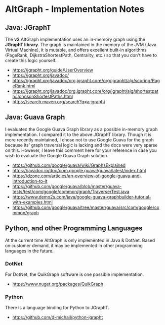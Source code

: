 # AltGraph - Implementation Notes

## Java: JGraphT

The **v2** AltGraph implementation uses an in-memory graph using the **JGraphT library**.
The graph is maintained in the memory of the JVM (Java Virtual Machine), it is
mutable, and offers excellent built-in algorithms (PageRank, DijkstraShortestPath, Centrality, etc.)
so that you don't have to create this logic yourself.

- https://jgrapht.org/guide/UserOverview
- https://jgrapht.org/javadoc/
- https://jgrapht.org/javadoc/org.jgrapht.core/org/jgrapht/alg/scoring/PageRank.html
- https://jgrapht.org/javadoc/org.jgrapht.core/org/jgrapht/alg/shortestpath/JohnsonShortestPaths.html
- https://search.maven.org/search?q=a:jgrapht

## Java: Guava Graph

I evaluated the Google Guava Graph library as a possible in-memory graph implementation.
I compared it to the above JGraphT library. Though it is more recently maintained,
I chose not to use Google Guava for the graph because its' graph traversal logic
is lacking and the docs were very sparse on this. However, I leave this comment
here for your reference in case you wish to evaluate the Google Guava Graph solution.

- https://github.com/google/guava/wiki/GraphsExplained
- https://javadoc.io/doc/com.google.guava/guava/latest/index.html
- https://dzone.com/articles/an-overview-of-google-guava-and-introduction-to-it
- https://github.com/google/guava/blob/master/guava-tests/test/com/google/common/graph/TraverserTest.java
- https://www.demo2s.com/java/google-guava-graphbuilder-tutorial-with-examples.html
- https://github.com/google/guava/tree/master/guava/src/com/google/common/graph

## Python, and other Programming Languages

At the current time AltGraph is only implemented in Java & DotNet. Based on customer demand,
it may be implemented in other programming languages in the future.

### DotNet

For DotNet, the QuikGraph software is one possible implementation.

- https://www.nuget.org/packages/QuikGraph

### Python

There is a language binding for Python to JGraphT.

- https://github.com/d-michail/python-jgrapht
